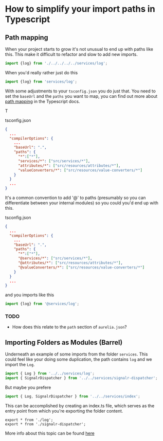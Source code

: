 # How to simplify your import paths in Typescript

## Path mapping
When your project starts to grow it's not unusual to end up with paths like this. This make it difficult to refactor and slow to add new imports.

```typescript
import {log} from './../../../../services/log';
```

When you'd really rather just do this

```typescript
import {log} from 'services/log';
```

With some adjustments to your `tsconfig.json` you do just that. You need to set the `baseUrl` and the `paths` you want to map, you can find out more about [path mapping](https://www.typescriptlang.org/docs/handbook/module-resolution.html#path-mapping) in the Typescript docs.

T

tsconfig.json
```json 
{ 
  ...
  "compilerOptions": {
    ...
    "baseUrl": ".",
    "paths": {
      "*":["*"],
      "services/*": ["src/services/*"],
      "attributes/*": ["src/resources/attributes/*"],
      "valueConverters/*": ["src/resources/value-converters/*"]
    }
  }
  ...
}
```

It's a common convention to add '@' to paths (presumably so you can differentiate between your internal modules) so you could you'd end up with this.

tsconfig.json
```json 
{ 
  ...
  "compilerOptions": {
    ...
    "baseUrl": ".",
    "paths": {
      "*":["*"],
      "@services/*": ["src/services/*"],
      "@attributes/*": ["src/resources/attributes/*"],
      "@valueConverters/*": ["src/resources/value-converters/*"]
    }
  }
  ...
}
```

and you imports like this


```typescript
import {log} from '@services/log';
```

### TODO
- How does this relate to the `path` section of `aurelia.json`?


## Importing Folders as Modules (Barrel)
Underneath an example of some imports from the folder `services`. This could feel like your doing some duplication, the path contains `log` and we import the `Log`.

```typescript
import { Log } from '../../services/log';
import { SignalrDispatcher } from '../../services/signalr-dispatcher';
```

But maybe you prefere

```typescript
import { Log, SignalrDispatcher } from '../../services/index';
```

This can be accomplished by creating an index.ts file, which serves as the entry point from which you're exporting the folder content.

```
export * from './log';
export * from './signalr-dispatcher';
```

More info about this topic can be found [here](https://github.com/basarat/typescript-book/blob/master/docs/tips/barrel.md)
